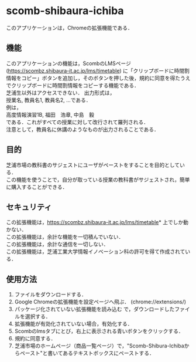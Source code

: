 # scomb-shibaura-ichiba
このアプリケーションは，Chromeの拡張機能である．  

## 機能
このアプリケーションの機能は，ScombのLMSページ (https://scombz.shibaura-it.ac.jp/lms/timetable) に「クリップボードに時間割情報をコピー」ボタンを追加し，そのボタンを押した後，規約に同意を得たうえでクリップボードに時間割情報をコピーする機能である．  
芝浦生以外はアクセスできない．
出力形式は，  
授業名, 教員名1, 教員名2, ...である．   
例は，   
高度情報演習1B, 福田　浩章, 中島　毅  
である．これがすべての授業に対して改行されて羅列される．  
注意として，教員名に休講のようなものが出力されることである．  

## 目的
芝浦市場の教科書のサジェストにユーザがペーストをすることを目的としている．  
この機能を使うことで，自分が取っている授業の教科書がサジェストされ，簡単に購入することができる．  

## セキュリティ
この拡張機能は，https://scombz.shibaura-it.ac.jp/lms/timetable* 上でしか動かない．  
この拡張機能は，余計な機能を一切積んでいない．  
この拡張機能は，余計な通信を一切しない．  
この拡張機能は，芝浦工業大学情報イノベーション科の許可を得て作成されている．  

## 使用方法
1. ファイルをダウンロードする．
2. Google Chromeの拡張機能を設定ページへ飛ぶ． (chrome://extensions/)
3. パッケージ化されていない拡張機能を読み込む で，ダウンロードしたファイルを選択する．
4. 拡張機能が有効化されていない場合，有効化する．
5. Scombのlmsタブにとび，右上に表示される青いボタンをクリックする．
6. 規約に同意する．
7. 芝浦市場のホームページ（商品一覧ページ）で，"Scomb-Shibura-Ichibaからペースト"と書いてあるテキストボックスにペーストする．

